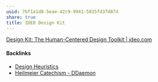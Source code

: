 ```yaml
---
uuid: 7bf1a1d8-5eae-42c9-9941-5835fd37d87d
share: true
title: IDEO Design Kit
---
```

[Design Kit: The Human-Centered Design Toolkit | ideo.com](https://www.ideo.com/post/design-kit)

#### Backlinks

* [Design Heuristics](/5e01e1ef-4aa4-491d-8ac3-8f0343201a97)
* [Heilmeier Catechism -  DDaemon](/57b016eb-5704-449d-875a-7a228770b576)